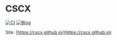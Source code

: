 # CSCX

[![CI](https://travis-ci.org/cscx/cscx.github.io.svg?branch=blog-source)](https://travis-ci.org/cscx/cscx.github.io)
[![Blog](https://img.shields.io/badge/blog-Jenly-9932CC.svg)](https://jenly1314.github.io)

Site: [https://cscx.github.io](https://cscx.github.io)
